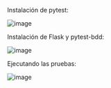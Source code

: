 Instalación de pytest:

![image](https://github.com/moralesjhonatan/testing-python/assets/42194472/c4f15b14-5805-4cd3-ba8e-6bc248c73f8c)

Instalación de Flask y pytest-bdd:

![image](https://github.com/moralesjhonatan/testing-python/assets/42194472/cf6259a2-29da-4166-8ebe-98ebbb8a428f)

Ejecutando las pruebas:

![image](https://github.com/moralesjhonatan/testing-python/assets/42194472/7d7d9274-e6bb-408c-960a-b6b119fe7ccc)
